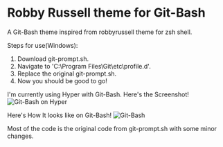 # Robby Russell theme for Git-Bash
A Git-Bash theme inspired from robbyrussell theme for zsh shell.

Steps for use(Windows):
1. Download git-prompt.sh.
2. Navigate to 'C:\Program Files\Git\etc\profile.d'.
3. Replace the original git-prompt.sh.
4. Now you should be good to go!

I'm currently using Hyper with Git-Bash. Here's the Screenshot!
![Git-Bash on Hyper](https://drive.google.com/file/d/1qcBAKSvLJXKHd65IlKTndMjOX9SgRJZx/preview)

Here's How It looks like on Git-Bash!
![Git-Bash](https://drive.google.com/file/d/1ASbB3stYRKQqg4jyChcgNN-Il1QSbEqU/preview)

Most of the code is the original code from git-prompt.sh with some minor changes.
